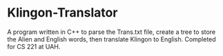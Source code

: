 # Klingon-Translator

A program written in C++ to parse the Trans.txt file, create a tree to store the Alien and English words, then translate Klingon to English. Completed for CS 221 at UAH.
